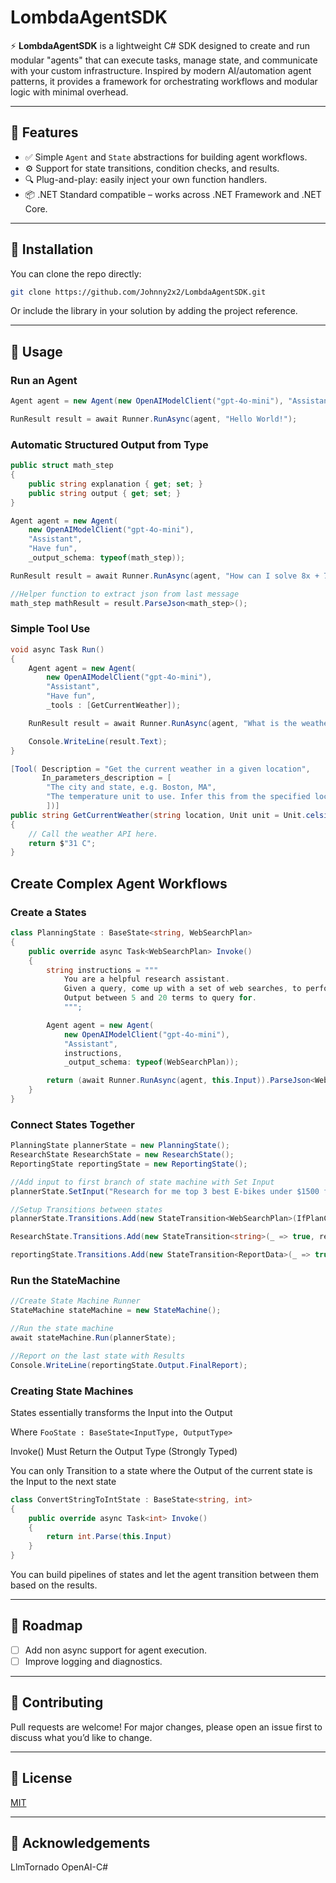 # LombdaAgentSDK

⚡ **LombdaAgentSDK** is a lightweight C# SDK designed to create and run modular "agents" that can execute tasks, manage state, and communicate with your custom infrastructure. Inspired by modern AI/automation agent patterns, it provides a framework for orchestrating workflows and modular logic with minimal overhead.

---

## 🚀 Features

* ✅ Simple `Agent` and `State` abstractions for building agent workflows.
* ⚙️ Support for state transitions, condition checks, and results.
* 🔍 Plug-and-play: easily inject your own function handlers.
* 📦 .NET Standard compatible – works across .NET Framework and .NET Core.

---

## 📂 Installation

You can clone the repo directly:

```bash
git clone https://github.com/Johnny2x2/LombdaAgentSDK.git
```

Or include the library in your solution by adding the project reference.

---

## 🔧 Usage

### Run an Agent

```csharp
Agent agent = new Agent(new OpenAIModelClient("gpt-4o-mini"), "Assistant", "Have fun");

RunResult result = await Runner.RunAsync(agent, "Hello World!");
```

### Automatic Structured Output from Type
```csharp
public struct math_step
{
    public string explanation { get; set; }
    public string output { get; set; }
}

Agent agent = new Agent(
    new OpenAIModelClient("gpt-4o-mini"),
    "Assistant", 
    "Have fun",
    _output_schema: typeof(math_step));

RunResult result = await Runner.RunAsync(agent, "How can I solve 8x + 7 = -23?");

//Helper function to extract json from last message
math_step mathResult = result.ParseJson<math_step>();
```

### Simple Tool Use
```csharp
void async Task Run()
{
    Agent agent = new Agent(
        new OpenAIModelClient("gpt-4o-mini"), 
        "Assistant", 
        "Have fun",  
        _tools : [GetCurrentWeather]);

    RunResult result = await Runner.RunAsync(agent, "What is the weather in boston?");

    Console.WriteLine(result.Text);
}

[Tool( Description = "Get the current weather in a given location",
       In_parameters_description = [
        "The city and state, e.g. Boston, MA",
        "The temperature unit to use. Infer this from the specified location."
        ])]
public string GetCurrentWeather(string location, Unit unit = Unit.celsius)
{
    // Call the weather API here.
    return $"31 C";
} 
```

## Create Complex Agent Workflows

### Create a States

```csharp
class PlanningState : BaseState<string, WebSearchPlan>
{
    public override async Task<WebSearchPlan> Invoke()
    {
        string instructions = """
            You are a helpful research assistant. 
            Given a query, come up with a set of web searches, to perform to best answer the query. 
            Output between 5 and 20 terms to query for. 
            """;

        Agent agent = new Agent(
            new OpenAIModelClient("gpt-4o-mini"), 
            "Assistant", 
            instructions, 
            _output_schema: typeof(WebSearchPlan));

        return (await Runner.RunAsync(agent, this.Input)).ParseJson<WebSearchPlan>();
    }
}
```
### Connect States Together

```csharp
PlanningState plannerState = new PlanningState(); 
ResearchState ResearchState = new ResearchState();
ReportingState reportingState = new ReportingState();

//Add input to first branch of state machine with Set Input
plannerState.SetInput("Research for me top 3 best E-bikes under $1500 for mountain trails");

//Setup Transitions between states
plannerState.Transitions.Add(new StateTransition<WebSearchPlan>(IfPlanCreated, ResearchState)); //Check if a plan was generated or Rerun

ResearchState.Transitions.Add(new StateTransition<string>(_ => true, reportingState)); //Use Lambda expression For passthrough to reporting state

reportingState.Transitions.Add(new StateTransition<ReportData>(_ => true, new ExitState())); //Use Lambda expression For passthrough to Exit
```
### Run the StateMachine
```csharp
//Create State Machine Runner
StateMachine stateMachine = new StateMachine();

//Run the state machine
await stateMachine.Run(plannerState);

//Report on the last state with Results
Console.WriteLine(reportingState.Output.FinalReport);
```

### Creating State Machines

States essentially transforms the Input into the Output

Where `FooState : BaseState<InputType, OutputType>`

Invoke() Must Return the Output Type (Strongly Typed)

You can only Transition to a state where the Output of the current state is the Input to the next state

```csharp
class ConvertStringToIntState : BaseState<string, int>
{
    public override async Task<int> Invoke()
    {
        return int.Parse(this.Input)
    }
}
```
You can build pipelines of states and let the agent transition between them based on the results.


---

## 🚦 Roadmap
* [ ] Add non async support for agent execution.
* [ ] Improve logging and diagnostics.

---

## 🤝 Contributing

Pull requests are welcome! For major changes, please open an issue first to discuss what you’d like to change.

---

## 📄 License

[MIT](LICENSE)

---

## 🙌 Acknowledgements

LlmTornado
OpenAI-C#


